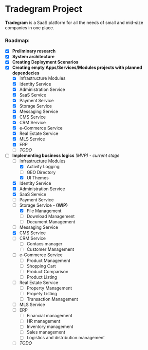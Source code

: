 # Tradegram Project

**Tradegram** is a SaaS platform for all the needs of small and mid-size companies in one place.

### Roadmap:
 - [X] **Preliminary research**
 - [X] **System architecture**
 - [X] **Creating Deployment Scenarios**
 - [X] **Creating empty Apps/Services/Modules projects with planned dependecies**
   - [X] Infrastructure Modules
   - [X] Identity Service
   - [X] Administration Service
   - [X] SaaS Service
   - [X] Payment Service
   - [X] Storage Service
   - [X] Messaging Service
   - [X] CMS Service
   - [X] CRM Service
   - [X] e-Commerce Service
   - [X] Real Estate Service
   - [X] MLS Service
   - [X] ERP 
   - [ ] *TODO*
 - [ ] **Implementing	business logics** *(MVP)* - *current stage* 
   - [ ] Infrastructure Modules
     - [X] Activity Logging
     - [ ] GEO Directory
     - [X] UI Themes
   - [X] Identity Service
   - [X] Administration Service
   - [X] SaaS Service
   - [ ] Payment Service
   - [ ] Storage Service - **(WIP)**
     - [X] File Management
     - [ ] Download Management
     - [ ] Document Management
   - [ ] Messaging Service
   - [X] CMS Service
   - [ ] CRM Service
     - [ ] Contacs manager
     - [ ] Customer Management
   - [ ] e-Commerce Service
     - [ ] Product Management
     - [ ] Shopping Cart
     - [ ] Product Comparison
     - [ ] Product Listing
   - [ ] Real Estate Service
     - [ ] Property Management
     - [ ] Propety Listing
     - [ ] Transaction Management
   - [ ] MLS Service
   - [ ] ERP
     - [ ] Financial management
     - [ ] HR management
     - [ ] Inventory management
     - [ ] Sales management
     - [ ] Logistics and distribution management
   - [ ] *TODO*
